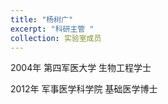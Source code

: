 ```yaml
---
title: "杨树广"
excerpt: "科研主管 "
collection: 实验室成员
---
```


 
2004年 第四军医大学      生物工程学士


2012年 军事医学科学院    基础医学博士
